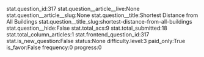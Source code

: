 stat.question_id:317
stat.question__article__live:None
stat.question__article__slug:None
stat.question__title:Shortest Distance from All Buildings
stat.question__title_slug:shortest-distance-from-all-buildings
stat.question__hide:False
stat.total_acs:9
stat.total_submitted:18
stat.total_column_articles:1
stat.frontend_question_id:317
stat.is_new_question:False
status:None
difficulty.level:3
paid_only:True
is_favor:False
frequency:0
progress:0
